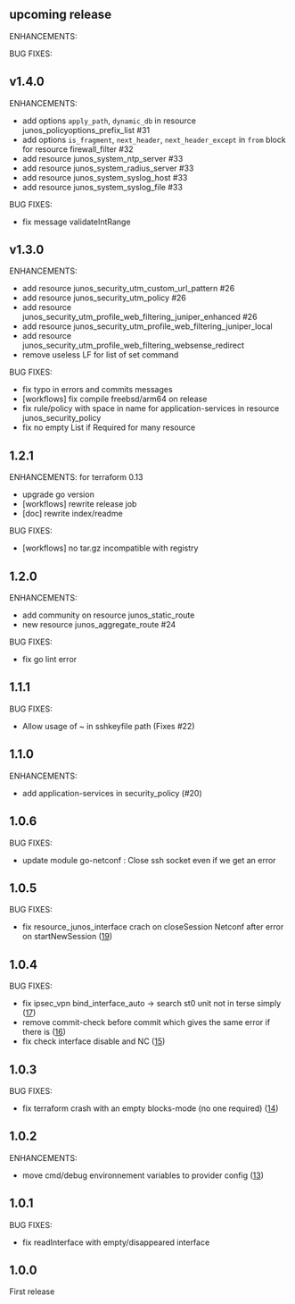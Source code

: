 ## upcoming release
ENHANCEMENTS:

BUG FIXES:

## v1.4.0
ENHANCEMENTS:
* add options `apply_path`, `dynamic_db` in resource junos_policyoptions_prefix_list #31
* add options `is_fragment`, `next_header`, `next_header_except` in `from` block for resource firewall_filter #32
* add resource junos_system_ntp_server #33
* add resource junos_system_radius_server #33
* add resource junos_system_syslog_host #33
* add resource junos_system_syslog_file #33

BUG FIXES:
* fix message validateIntRange

## v1.3.0
ENHANCEMENTS:
* add resource junos_security_utm_custom_url_pattern #26
* add resource junos_security_utm_policy #26
* add resource junos_security_utm_profile_web_filtering_juniper_enhanced #26
* add resource junos_security_utm_profile_web_filtering_juniper_local
* add resource junos_security_utm_profile_web_filtering_websense_redirect
* remove useless LF for list of set command

BUG FIXES:
* fix typo in errors and commits messages
* [workflows] fix compile freebsd/arm64 on release
* fix rule/policy with space in name for application-services in resource junos_security_policy
* fix no empty List if Required for many resource

## 1.2.1
ENHANCEMENTS:
for terraform 0.13
* upgrade go version
* [workflows] rewrite release job
* [doc] rewrite index/readme

BUG FIXES:
* [workflows] no tar.gz incompatible with registry

## 1.2.0
ENHANCEMENTS:
* add community on resource junos_static_route
* new resource junos_aggregate_route #24

BUG FIXES:
* fix go lint error

## 1.1.1
BUG FIXES:
* Allow usage of ~ in sshkeyfile path (Fixes #22)

## 1.1.0
ENHANCEMENTS:
*  add application-services in security_policy (#20)

## 1.0.6
BUG FIXES:
* update module go-netconf : Close ssh socket even if we get an error

## 1.0.5
BUG FIXES:
* fix resource_junos_interface crach on closeSession Netconf after error on startNewSession  ([19](https://github.com/jeremmfr/terraform-provider-junos/pull/19))

## 1.0.4
BUG FIXES:
* fix ipsec_vpn bind_interface_auto -> search st0 unit not in terse simply ([17](https://github.com/jeremmfr/terraform-provider-junos/pull/17))
* remove commit-check before commit which gives the same error if there is ([16](https://github.com/jeremmfr/terraform-provider-junos/pull/16))
* fix check interface disable and NC ([15](https://github.com/jeremmfr/terraform-provider-junos/pull/15))

## 1.0.3
BUG FIXES:
* fix terraform crash with an empty blocks-mode (no one required) ([14](https://github.com/jeremmfr/terraform-provider-junos/pull/14))

## 1.0.2
ENHANCEMENTS:
* move cmd/debug environnement variables to provider config ([13](https://github.com/jeremmfr/terraform-provider-junos/pull/13))

## 1.0.1
BUG FIXES:
* fix readInterface with empty/disappeared interface

## 1.0.0

First release
